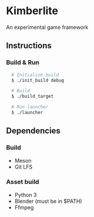 # Kimberlite

An experimental game framework

## Instructions

### Build & Run

```bash
  # Initialize build
  $ ./init_build debug

  # Build
  $ ./build_target

  # Run launcher
  $ ./launcher
```

## Dependencies

### Build

- Meson
- Git LFS

### Asset build
- Python 3
- Blender (must be in $PATH)
- Ffmpeg
